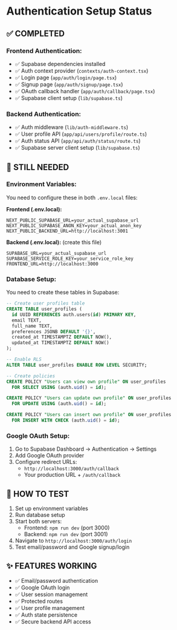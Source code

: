 # Authentication Setup Status

## ✅ COMPLETED

### Frontend Authentication:
- ✅ Supabase dependencies installed
- ✅ Auth context provider (`contexts/auth-context.tsx`)
- ✅ Login page (`app/auth/login/page.tsx`)
- ✅ Signup page (`app/auth/signup/page.tsx`)
- ✅ OAuth callback handler (`app/auth/callback/page.tsx`)
- ✅ Supabase client setup (`lib/supabase.ts`)

### Backend Authentication:
- ✅ Auth middleware (`lib/auth-middleware.ts`)
- ✅ User profile API (`app/api/users/profile/route.ts`)
- ✅ Auth status API (`app/api/auth/status/route.ts`)
- ✅ Supabase server client setup (`lib/supabase.ts`)

## 🔧 STILL NEEDED

### Environment Variables:
You need to configure these in both `.env.local` files:

**Frontend (.env.local):**
```
NEXT_PUBLIC_SUPABASE_URL=your_actual_supabase_url
NEXT_PUBLIC_SUPABASE_ANON_KEY=your_actual_anon_key
NEXT_PUBLIC_BACKEND_URL=http://localhost:3001
```

**Backend (.env.local):** (create this file)
```
SUPABASE_URL=your_actual_supabase_url
SUPABASE_SERVICE_ROLE_KEY=your_service_role_key
FRONTEND_URL=http://localhost:3000
```

### Database Setup:
You need to create these tables in Supabase:

```sql
-- Create user profiles table
CREATE TABLE user_profiles (
  id UUID REFERENCES auth.users(id) PRIMARY KEY,
  email TEXT,
  full_name TEXT,
  preferences JSONB DEFAULT '{}',
  created_at TIMESTAMPTZ DEFAULT NOW(),
  updated_at TIMESTAMPTZ DEFAULT NOW()
);

-- Enable RLS
ALTER TABLE user_profiles ENABLE ROW LEVEL SECURITY;

-- Create policies
CREATE POLICY "Users can view own profile" ON user_profiles
  FOR SELECT USING (auth.uid() = id);

CREATE POLICY "Users can update own profile" ON user_profiles
  FOR UPDATE USING (auth.uid() = id);

CREATE POLICY "Users can insert own profile" ON user_profiles
  FOR INSERT WITH CHECK (auth.uid() = id);
```

### Google OAuth Setup:
1. Go to Supabase Dashboard → Authentication → Settings
2. Add Google OAuth provider
3. Configure redirect URLs:
   - `http://localhost:3000/auth/callback`
   - Your production URL + `/auth/callback`

## 🚀 HOW TO TEST

1. Set up environment variables
2. Run database setup
3. Start both servers:
   - Frontend: `npm run dev` (port 3000)
   - Backend: `npm run dev` (port 3001)
4. Navigate to `http://localhost:3000/auth/login`
5. Test email/password and Google signup/login

## ✨ FEATURES WORKING

- ✅ Email/password authentication
- ✅ Google OAuth login
- ✅ User session management
- ✅ Protected routes
- ✅ User profile management
- ✅ Auth state persistence
- ✅ Secure backend API access
